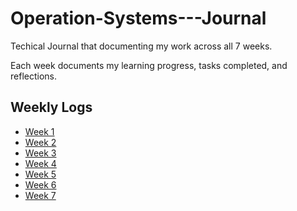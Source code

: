 # Operation-Systems---Journal
Techical Journal that documenting my work across all 7 weeks.

Each week documents my learning progress, tasks completed, and reflections.

## Weekly Logs

- [Week 1](week1.md)
- [Week 2](week2.md)
- [Week 3](week3.md)
- [Week 4](week4.md)
- [Week 5](week5.md)
- [Week 6](week6.md)
- [Week 7](week7.md)
